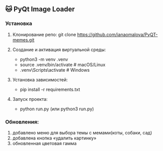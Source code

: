 ## 🐱 PyQt Image Loader


### Установка

1. Клонирование репо: git clone https://github.com/ianaomalova/PyQT-memes.git

2. Создание и активация виртуальной среды:

    - python3 -m venv .venv
    - source .venv/bin/activate  # macOS/Linux
    - .venv\Scripts\activate   # Windows

3. Установка зависимостей: 

    - pip install -r requirements.txt

4. Запуск проекта:

    - python run.py (или python3 run.py)

### Обновления:

1.	добавлено меню для выбора темы с мемами(коты, собаки, сад)
2.	добавлена кнопка «удалить картинку»
3.	обновленная цветовая гамма 


